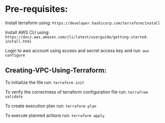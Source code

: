 # Pre-requisites: 

Install terraform using: `https://developer.hashicorp.com/terraform/install`

Install AWS CLI using: `https://docs.aws.amazon.com/cli/latest/userguide/getting-started-install.html`

Login to aws account using access and secret access key and run: `aws configure`

## Creating-VPC-Using-Terraform:

To initialize the file run: `terraform init`

To verify the correctness of terraform configuration file run: `terrafrom validate`

To create execution plan run: `terraform plan`

To execute planned actions run: `terraform apply`

